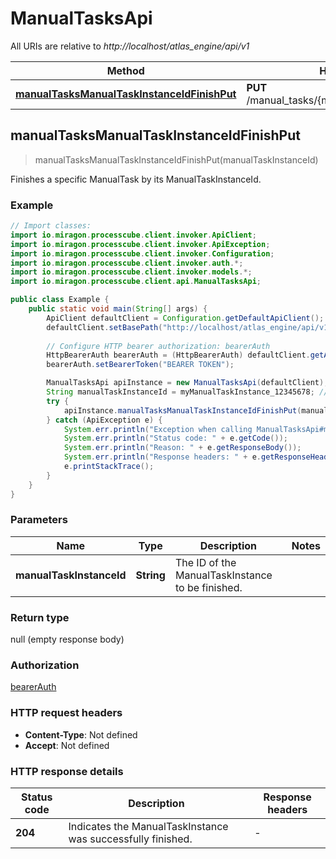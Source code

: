 # ManualTasksApi

All URIs are relative to *http://localhost/atlas_engine/api/v1*

Method | HTTP request | Description
------------- | ------------- | -------------
[**manualTasksManualTaskInstanceIdFinishPut**](ManualTasksApi.md#manualTasksManualTaskInstanceIdFinishPut) | **PUT** /manual_tasks/{manualTaskInstanceId}/finish | 



## manualTasksManualTaskInstanceIdFinishPut

> manualTasksManualTaskInstanceIdFinishPut(manualTaskInstanceId)



Finishes a specific ManualTask by its ManualTaskInstanceId.

### Example

```java
// Import classes:
import io.miragon.processcube.client.invoker.ApiClient;
import io.miragon.processcube.client.invoker.ApiException;
import io.miragon.processcube.client.invoker.Configuration;
import io.miragon.processcube.client.invoker.auth.*;
import io.miragon.processcube.client.invoker.models.*;
import io.miragon.processcube.client.api.ManualTasksApi;

public class Example {
    public static void main(String[] args) {
        ApiClient defaultClient = Configuration.getDefaultApiClient();
        defaultClient.setBasePath("http://localhost/atlas_engine/api/v1");
        
        // Configure HTTP bearer authorization: bearerAuth
        HttpBearerAuth bearerAuth = (HttpBearerAuth) defaultClient.getAuthentication("bearerAuth");
        bearerAuth.setBearerToken("BEARER TOKEN");

        ManualTasksApi apiInstance = new ManualTasksApi(defaultClient);
        String manualTaskInstanceId = myManualTaskInstance_12345678; // String | The ID of the ManualTaskInstance to be finished.
        try {
            apiInstance.manualTasksManualTaskInstanceIdFinishPut(manualTaskInstanceId);
        } catch (ApiException e) {
            System.err.println("Exception when calling ManualTasksApi#manualTasksManualTaskInstanceIdFinishPut");
            System.err.println("Status code: " + e.getCode());
            System.err.println("Reason: " + e.getResponseBody());
            System.err.println("Response headers: " + e.getResponseHeaders());
            e.printStackTrace();
        }
    }
}
```

### Parameters


Name | Type | Description  | Notes
------------- | ------------- | ------------- | -------------
 **manualTaskInstanceId** | **String**| The ID of the ManualTaskInstance to be finished. |

### Return type

null (empty response body)

### Authorization

[bearerAuth](../README.md#bearerAuth)

### HTTP request headers

- **Content-Type**: Not defined
- **Accept**: Not defined

### HTTP response details
| Status code | Description | Response headers |
|-------------|-------------|------------------|
| **204** | Indicates the ManualTaskInstance was successfully finished. |  -  |

